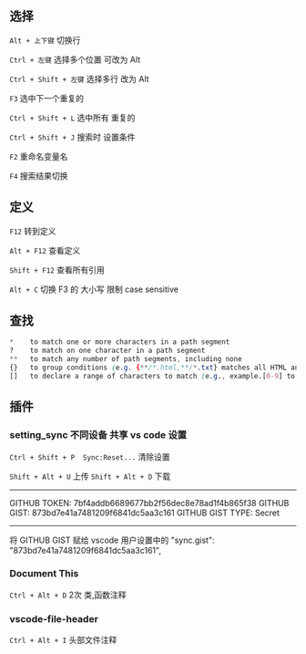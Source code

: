 
## 选择

`Alt + 上下键`   切换行

`Ctrl + 左键`     选择多个位置    可改为 Alt

`Ctrl + Shift + 左键`   选择多行   改为 Alt

`F3` 选中下一个重复的

`Ctrl + Shift + L`  选中所有 重复的

`Ctrl + Shift + J`  搜索时 设置条件


`F2` 重命名变量名

`F4` 搜索结果切换

## 定义
`F12`           转到定义

`Alt + F12`     查看定义

`Shift + F12`   查看所有引用

`Alt + C`       切换 F3 的 大小写 限制 case sensitive



## 查找
```css
*    to match one or more characters in a path segment
?    to match on one character in a path segment
**   to match any number of path segments, including none
{}   to group conditions (e.g. {**/*.html,**/*.txt} matches all HTML and text files)
[]   to declare a range of characters to match (e.g., example.[0-9] to match on example.0, example.1, …)
```


## 插件

### setting_sync  不同设备 共享 vs code 设置

`Ctrl + Shift + P  Sync:Reset...` 清除设置

`Shift + Alt + U`  上传
`Shift + Alt + D`  下载

--------------------
GITHUB TOKEN: 7bf4addb6689677bb2f56dec8e78ad1f4b865f38
GITHUB GIST: 873bd7e41a7481209f6841dc5aa3c161
GITHUB GIST TYPE: Secret

--------------------


将 GITHUB GIST 赋给  vscode 用户设置中的
"sync.gist": "873bd7e41a7481209f6841dc5aa3c161",



### Document This
`Ctrl + Alt + D`  2次  类,函数注释

### vscode-file-header
`Ctrl + Alt + I`   头部文件注释

 
